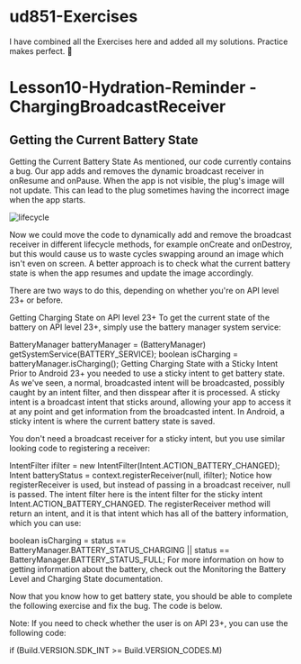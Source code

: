 
# ud851-Exercises
I have combined all the Exercises here and added all my solutions. Practice makes perfect. 🚀 

# Lesson10-Hydration-Reminder - ChargingBroadcastReceiver

## Getting the Current Battery State

Getting the Current Battery State
As mentioned, our code currently contains a bug. Our app adds and removes the dynamic broadcast receiver in onResume and onPause. When the app is not visible, the plug's image will not update. This can lead to the plug sometimes having the incorrect image when the app starts.

![lifecycle](https://user-images.githubusercontent.com/11560987/45581678-18623900-b868-11e8-861b-852d0a2986e3.png)


Now we could move the code to dynamically add and remove the broadcast receiver in different lifecycle methods, for example onCreate and onDestroy, but this would cause us to waste cycles swapping around an image which isn't even on screen. A better approach is to check what the current battery state is when the app resumes and update the image accordingly.

There are two ways to do this, depending on whether you're on API level 23+ or before.

Getting Charging State on API level 23+
To get the current state of the battery on API level 23+, simply use the battery manager system service:

BatteryManager batteryManager = (BatteryManager) getSystemService(BATTERY_SERVICE);
boolean isCharging = batteryManager.isCharging();
Getting Charging State with a Sticky Intent
Prior to Android 23+ you needed to use a sticky intent to get battery state. As we've seen, a normal, broadcasted intent will be broadcasted, possibly caught by an intent filter, and then disspear after it is processed. A sticky intent is a broadcast intent that sticks around, allowing your app to access it at any point and get information from the broadcasted intent. In Android, a sticky intent is where the current battery state is saved.

You don't need a broadcast receiver for a sticky intent, but you use similar looking code to registering a receiver:

IntentFilter ifilter = new IntentFilter(Intent.ACTION_BATTERY_CHANGED);
Intent batteryStatus = context.registerReceiver(null, ifilter);
Notice how registerReceiver is used, but instead of passing in a broadcast receiver, null is passed. The intent filter here is the intent filter for the sticky intent Intent.ACTION_BATTERY_CHANGED. The registerReceiver method will return an intent, and it is that intent which has all of the battery information, which you can use:

boolean isCharging = status == BatteryManager.BATTERY_STATUS_CHARGING || status == BatteryManager.BATTERY_STATUS_FULL;
For more information on how to getting information about the battery, check out the Monitoring the Battery Level and Charging State documentation.

Now that you know how to get battery state, you should be able to complete the following exercise and fix the bug. The code is below.

Note: If you need to check whether the user is on API 23+, you can use the following code:

if (Build.VERSION.SDK_INT >= Build.VERSION_CODES.M)
